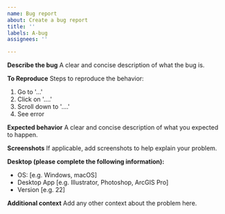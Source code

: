```yaml
---
name: Bug report
about: Create a bug report
title: ''
labels: A-bug
assignees: ''

---
```


**Describe the bug**
A clear and concise description of what the bug is.

**To Reproduce**
Steps to reproduce the behavior:
1. Go to '...'
2. Click on '....'
3. Scroll down to '....'
4. See error

**Expected behavior**
A clear and concise description of what you expected to happen.

**Screenshots**
If applicable, add screenshots to help explain your problem.

**Desktop (please complete the following information):**
 - OS: [e.g. Windows, macOS]
 - Desktop App [e.g. Illustrator, Photoshop, ArcGIS Pro]
 - Version [e.g. 22]

**Additional context**
Add any other context about the problem here.
